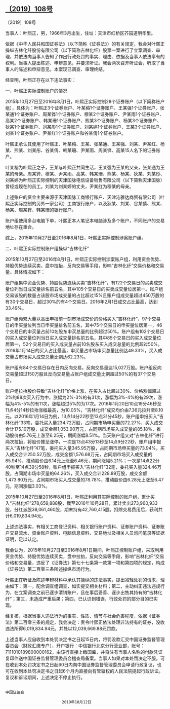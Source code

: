 ## [〔2019〕108号](http://www.csrc.gov.cn/pub/zjhpublic/G00306212/201911/t20191118_366118.htm)

















〔2019〕108号

 

当事人：叶熙正，男，1966年3月出生，住址：天津市红桥区芥园道明华里。

依据《中华人民共和国证券法》（以下简称《证券法》）的有关规定，我会对叶熙正操纵吉林化纤股份有限公司（以下简称吉林化纤）股票一案进行了立案调查、审理，并依法向当事人告知了作出行政处罚的事实、理由、依据及当事人依法享有的权利。当事人提出陈述、申辩意见，并要求听证。我会两次召开听证会，听取了当事人的陈述和申辩意见。本案现已调查、审理终结。

经查明，叶熙正存在以下违法事实：

一、叶熙正实际控制账户的情况

2015年10月27日至2016年8月1日，叶熙正实际控制28个证券账户（以下简称账户组），具体为：叶熙正3个证券账户、叶某榕1个证券账户、王某强1个证券账户、张某通1个证券账户、周某铧1个证券账户、穆某2个证券账户、尹某雨1个证券账户、高某2个证券账户、韩某珊1个证券账户、熊某3个证券账户、杨某3个证券账户、狄某1个证券账户、刘某彤1个证券账户、刘某婷1个证券账户、王某3个证券账户、刘某1个证券账户、尹某红1个证券账户和谷某倩1个证券账户。

叶熙正承认其使用了叶熙正、叶某榕、王某、张某通、王某强、刘某、尹某红、杨某、熊某、刘某彤、谷某倩、韩某珊、尹某雨、周某铧、高某15人名下的证券账户。

叶某榕为叶熙正之子，王某与叶熙正共同生活，王某强为王某的父亲，张某通为王某的母亲。周某铧、穆某、尹某雨、高某、韩某珊、熊某、杨某、狄某、刘某彤、刘某婷为叶熙正实际控制的天津国脉电信设备销售有限公司（以下简称天津国脉）曾经或现在的员工。刘某为刘某婷的丈夫，尹某红为穆某的母亲。

上述账户的资金主要来源于天津国脉工商银行账户、天津沁雅达商贸有限公司（叶熙正实际控制的另外一家公司）工商银行账户，以及狄某、刘某、谷某倩、熊某、杨某、周某铧、韩某珊的银行账户。

账户组使用多台电脑下单，叶熙正本人笔记本电脑涉及多个账户，不同账户的交易地址存在重合。

综上，2015年10月27日至2016年8月1日，叶熙正实际控制涉案账户组。

二、叶熙正实际控制账户组操纵“吉林化纤”

2015年10月27日至2016年8月1日，叶熙正实际控制涉案账户组，利用资金优势、持股优势连续买卖，盘中拉抬，反向交易等手段，影响“吉林化纤”交易价格和交易量。具体情况如下：

账户组集中资金优势、持股优势连续买卖“吉林化纤”，有122个交易日的买卖成交量位列当日成交量排名前五名，其中105个交易日的买卖成交量位居第一。账户组交易该股的数量占该股市场成交量的占比超过15%且账户组成交量超过450万股的有30个交易日，超过30%的有4个交易日。2016年2月1日成交占比最高，达到33.49%。

账户组频繁大量以高出申报前一刻市场成交价的价格买入“吉林化纤”，97个交易日的申买量位列当日申买量排名前五名，其中75个交易日的申买量位居第一，46个交易日的申买量占前10名股东申买总量的比例超过50%。账户组有102个交易日的买入成交量位列当日买入成交量排名前五名，其中85个交易日的买入成交量位居第一，52个交易日的买入成交量占前10名股东买入成交总量的比例超过50%。2016年1月14日的买入占比最高，申买量占市场申买总量比例达49.33%，买入成交量占市场买入成交总量比例达62.23%。

账户组有84个交易日存在日内反向交易，反向交易量达15,027万股。账户组反向交易量超过150万股且反向交易量占账户组成交量比例超过50%的有37个交易日。

账户组拉抬股价导致“吉林化纤”价格上涨，在买入占比超过30%、价格涨幅超过2%的88次买入行为中，涨幅为2%-3%的有31次，涨幅为3%-4%的有29次，涨幅为4%-5%的有11次，涨幅超过5%的为17次。2016年1月20日10点19分46秒至11点4分14秒拉抬涨幅最高，为10.05%，“吉林化纤”成交均价由7.36元拉升至8.10元。以2016年1月14日为例，13点14分22秒至13点31分45秒，账户组申报买入“吉林化纤”33笔，委托买入量234.72万股，占同期市场申买量的72.27%，买入成交合计175.10万股，成交金额1,053.90万元，占同期市场买入成交量的85.18%，推动股价由5.76元上涨至6.25元，期间涨幅8.51%。当天账户组又对“吉林化纤”进行两次拉抬，将股价推至涨停，一次是13点43分13秒至14点9分22秒，账户组申报买入“吉林化纤”47笔，委托买入量345.95万股，占同期市场申买量的73.94%，买入成交合计250.52万股，成交金额1,576.68万元，占同期市场买入成交量的85.94%，推动股价由6.14元上涨至6.46元，期间涨幅5.21%；一次是14点22分40秒至14点39分58秒，账户组申报买入“吉林化纤”32笔，委托买入量324.46万股，占同期市场申买量的64.26%，买入成交合计228.89万股，成交金额1,473.80万元，占同期市场买入成交量的78.78%，推动股价由6.28元上涨至6.47元，期间涨幅3.03%。

2015年10月27日至2016年8月1日，叶熙正利用其实际控制的账户组，累计买入“吉林化纤”278,659,888股，截至2016年10月28日，累计卖出273,960,933股，分红派股38,061,460股，期末持有42,760,415股。扣除交易费用后，获利共计6,019,834.94元。

上述违法事实，有相关工商登记资料、相关银行账户资料、证券账户资料、证券账户交易流水、资金账户资料、电脑信息资料、交易地址及相关人员询问笔录等证据证明，足以认定。

我会认为，2015年10月27日至2016年8月1日期间，叶熙正控制账户组，采取利用资金优势、持股优势连续买卖，盘中拉抬，反向交易等手段，影响“吉林化纤”交易价格和交易量，违反了《证券法》第七十七条第一款第一项和第四项的规定，构成《证券法》第二百零三条所述操纵市场行为。

叶熙正在听证及陈述申辩材料中承认其操纵的违法事实，提出减轻处罚的请求，理由如下：第一，配合调查组调查，如实提交相关材料；第二，主动纠正违法违规行为，在立案调查之前已逐步清销账户，且在事后妥善、逐步出售其持有的“吉林化纤”；第三，未造成严重后果；第四，已认识到错误，行政处罚的部分目的已实现。

经复核，根据当事人违法行为的事实、性质、情节与社会危害程度，依据《证券法》第二百零三条的规定，我会决定：责令叶熙正依法处理非法持有的证券，没收违法所得6,019,834.94元，并处以12,039,669.88元罚款。

上述当事人应自收到本处罚决定书之日起15日内，将罚没款汇交中国证券监督管理委员会（财政汇缴专户），开户银行：中信银行北京分行营业部，账号：7111010189800000162，由该行直接上缴国库，并将注有当事人名称的付款凭证复印件送中国证券监督管理委员会稽查局备案。当事人如果对本处罚决定不服，可在收到本处罚决定书之日起60日内向中国证券监督管理委员会申请行政复议，也可在收到本处罚决定书之日起6个月内直接向有管辖权的人民法院提起行政诉讼。复议和诉讼期间，上述决定不停止执行。

 

                                                                                                                  中国证监会 

                             2019年10月12日